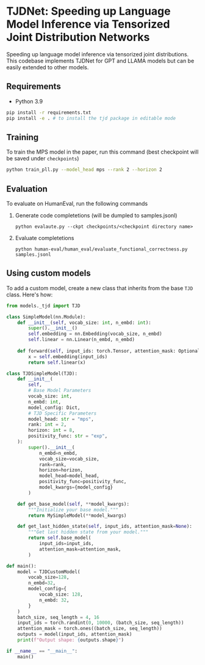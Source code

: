# TJDNet: Speeding up Language Model Inference via Tensorized Joint Distribution Networks

Speeding up language model inference via tensorized joint distributions. This codebase implements TJDNet for GPT and LLAMA models but can be easily extended to other models.


## Requirements

- Python 3.9

```bash
pip install -r requirements.txt
pip install -e . # to install the tjd package in editable mode
```

## Training
To train the MPS model in the paper, run this command (best checkpoint will be saved under `checkpoints`)
```bash 
python train_pll.py --model_head mps --rank 2 --horizon 2
```

## Evaluation
To evaluate on HumanEval, run the following commands
1. Generate code completetions (will be dumpled to samples.jsonl)
    ```
    python evalaute.py --ckpt checkpoints/<checkpoint directory name>
    ```
2. Evaluate completetions
    ```
    python human-eval/human_eval/evaluate_functional_correctness.py samples.jsonl
    ```


## Using custom models

To add a custom model, create a new class that inherits from the base `TJD` class. Here's how:


```python
from models._tjd import TJD

class SimpleModel(nn.Module):
    def __init__(self, vocab_size: int, n_embd: int):
        super().__init__()
        self.embedding = nn.Embedding(vocab_size, n_embd)
        self.linear = nn.Linear(n_embd, n_embd)
        
    def forward(self, input_ids: torch.Tensor, attention_mask: Optional[torch.Tensor] = None):
        x = self.embedding(input_ids)
        return self.linear(x)

class TJDSimpleModel(TJD):
    def __init__(
        self,
        # Base Model Parameters
        vocab_size: int,
        n_embd: int,
        model_config: Dict,
        # TJD Specific Parameters
        model_head: str = "mps",
        rank: int = 2,
        horizon: int = 8,
        positivity_func: str = "exp",
    ):
        super().__init__(
            n_embd=n_embd,
            vocab_size=vocab_size,
            rank=rank,
            horizon=horizon,
            model_head=model_head,
            positivity_func=positivity_func,
            model_kwargs={model_config}
        )

    def get_base_model(self, **model_kwargs):
        """Initialize your base model."""
        return MySimpleModel(**model_kwargs)

    def get_last_hidden_state(self, input_ids, attention_mask=None):
        """Get last hidden state from your model."""
        return self.base_model(
            input_ids=input_ids,
            attention_mask=attention_mask,
        )

def main():
    model = TJDCustomModel(
        vocab_size=128, 
        n_embd=32, 
        model_config={
            vocab_size: 128, 
            n_embd: 32, 
        }
    )
    batch_size, seq_length = 4, 16
    input_ids = torch.randint(0, 10000, (batch_size, seq_length))
    attention_mask = torch.ones((batch_size, seq_length))
    outputs = model(input_ids, attention_mask)
    print(f"Output shape: {outputs.shape}")

if __name__ == "__main__":
    main()
```